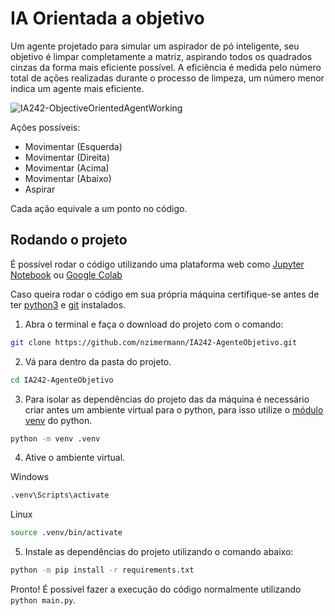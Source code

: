 # IA Orientada a objetivo

Um agente projetado para simular um aspirador de pó inteligente, seu objetivo é limpar completamente a matriz, aspirando todos os quadrados cinzas da forma mais eficiente possível. A eficiência é medida pelo número total de ações realizadas durante o processo de limpeza, um número menor indica um agente mais eficiente.

![IA242-ObjectiveOrientedAgentWorking](https://github.com/user-attachments/assets/426fb92a-7a4c-4f79-bb35-f94fa9e0ce3a)

Ações possíveis:
- Movimentar (Esquerda)
- Movimentar (Direita)
- Movimentar (Acima)
- Movimentar (Abaixo)
- Aspirar

Cada ação equivale a um ponto no código.


## Rodando o projeto

É possível rodar o código utilizando uma plataforma web como [Jupyter Notebook](https://jupyter.org/) ou [Google Colab](https://colab.google/)

Caso queira rodar o código em sua própria máquina certifique-se antes de ter [python3](https://www.python.org/downloads/) e [git](https://git-scm.com/downloads) instalados.

1. Abra o terminal e faça o download do projeto com o comando:
```bash
git clone https://github.com/nzimermann/IA242-AgenteObjetivo.git
```

2. Vá para dentro da pasta do projeto.
```bash
cd IA242-AgenteObjetivo
```

3. Para isolar as dependências do projeto das da máquina é necessário criar antes um ambiente virtual para o python, para isso utilize o [módulo venv](https://docs.python.org/3/library/venv.html#creating-virtual-environments) do python.

```bash
python -m venv .venv
```

4. Ative o ambiente virtual.

Windows
```bash
.venv\Scripts\activate
```

Linux
```bash
source .venv/bin/activate
```

5. Instale as dependências do projeto utilizando o comando abaixo:

```bash
python -m pip install -r requirements.txt
```

Pronto! É possível fazer a execução do código normalmente utilizando `python main.py`.
